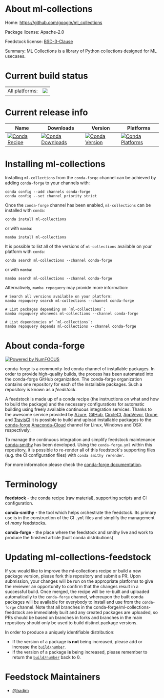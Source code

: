 About ml-collections
====================

Home: https://github.com/google/ml_collections

Package license: Apache-2.0

Feedstock license: [BSD-3-Clause](https://github.com/conda-forge/ml-collections-feedstock/blob/main/LICENSE.txt)

Summary: ML Collections is a library of Python collections designed for ML usecases.

Current build status
====================


<table><tr><td>All platforms:</td>
    <td>
      <a href="https://dev.azure.com/conda-forge/feedstock-builds/_build/latest?definitionId=17486&branchName=main">
        <img src="https://dev.azure.com/conda-forge/feedstock-builds/_apis/build/status/ml-collections-feedstock?branchName=main">
      </a>
    </td>
  </tr>
</table>

Current release info
====================

| Name | Downloads | Version | Platforms |
| --- | --- | --- | --- |
| [![Conda Recipe](https://img.shields.io/badge/recipe-ml--collections-green.svg)](https://anaconda.org/conda-forge/ml-collections) | [![Conda Downloads](https://img.shields.io/conda/dn/conda-forge/ml-collections.svg)](https://anaconda.org/conda-forge/ml-collections) | [![Conda Version](https://img.shields.io/conda/vn/conda-forge/ml-collections.svg)](https://anaconda.org/conda-forge/ml-collections) | [![Conda Platforms](https://img.shields.io/conda/pn/conda-forge/ml-collections.svg)](https://anaconda.org/conda-forge/ml-collections) |

Installing ml-collections
=========================

Installing `ml-collections` from the `conda-forge` channel can be achieved by adding `conda-forge` to your channels with:

```
conda config --add channels conda-forge
conda config --set channel_priority strict
```

Once the `conda-forge` channel has been enabled, `ml-collections` can be installed with `conda`:

```
conda install ml-collections
```

or with `mamba`:

```
mamba install ml-collections
```

It is possible to list all of the versions of `ml-collections` available on your platform with `conda`:

```
conda search ml-collections --channel conda-forge
```

or with `mamba`:

```
mamba search ml-collections --channel conda-forge
```

Alternatively, `mamba repoquery` may provide more information:

```
# Search all versions available on your platform:
mamba repoquery search ml-collections --channel conda-forge

# List packages depending on `ml-collections`:
mamba repoquery whoneeds ml-collections --channel conda-forge

# List dependencies of `ml-collections`:
mamba repoquery depends ml-collections --channel conda-forge
```


About conda-forge
=================

[![Powered by
NumFOCUS](https://img.shields.io/badge/powered%20by-NumFOCUS-orange.svg?style=flat&colorA=E1523D&colorB=007D8A)](https://numfocus.org)

conda-forge is a community-led conda channel of installable packages.
In order to provide high-quality builds, the process has been automated into the
conda-forge GitHub organization. The conda-forge organization contains one repository
for each of the installable packages. Such a repository is known as a *feedstock*.

A feedstock is made up of a conda recipe (the instructions on what and how to build
the package) and the necessary configurations for automatic building using freely
available continuous integration services. Thanks to the awesome service provided by
[Azure](https://azure.microsoft.com/en-us/services/devops/), [GitHub](https://github.com/),
[CircleCI](https://circleci.com/), [AppVeyor](https://www.appveyor.com/),
[Drone](https://cloud.drone.io/welcome), and [TravisCI](https://travis-ci.com/)
it is possible to build and upload installable packages to the
[conda-forge](https://anaconda.org/conda-forge) [Anaconda-Cloud](https://anaconda.org/)
channel for Linux, Windows and OSX respectively.

To manage the continuous integration and simplify feedstock maintenance
[conda-smithy](https://github.com/conda-forge/conda-smithy) has been developed.
Using the ``conda-forge.yml`` within this repository, it is possible to re-render all of
this feedstock's supporting files (e.g. the CI configuration files) with ``conda smithy rerender``.

For more information please check the [conda-forge documentation](https://conda-forge.org/docs/).

Terminology
===========

**feedstock** - the conda recipe (raw material), supporting scripts and CI configuration.

**conda-smithy** - the tool which helps orchestrate the feedstock.
                   Its primary use is in the construction of the CI ``.yml`` files
                   and simplify the management of *many* feedstocks.

**conda-forge** - the place where the feedstock and smithy live and work to
                  produce the finished article (built conda distributions)


Updating ml-collections-feedstock
=================================

If you would like to improve the ml-collections recipe or build a new
package version, please fork this repository and submit a PR. Upon submission,
your changes will be run on the appropriate platforms to give the reviewer an
opportunity to confirm that the changes result in a successful build. Once
merged, the recipe will be re-built and uploaded automatically to the
`conda-forge` channel, whereupon the built conda packages will be available for
everybody to install and use from the `conda-forge` channel.
Note that all branches in the conda-forge/ml-collections-feedstock are
immediately built and any created packages are uploaded, so PRs should be based
on branches in forks and branches in the main repository should only be used to
build distinct package versions.

In order to produce a uniquely identifiable distribution:
 * If the version of a package **is not** being increased, please add or increase
   the [``build/number``](https://docs.conda.io/projects/conda-build/en/latest/resources/define-metadata.html#build-number-and-string).
 * If the version of a package **is** being increased, please remember to return
   the [``build/number``](https://docs.conda.io/projects/conda-build/en/latest/resources/define-metadata.html#build-number-and-string)
   back to 0.

Feedstock Maintainers
=====================

* [@hadim](https://github.com/hadim/)

